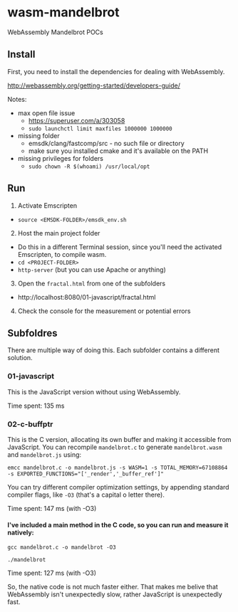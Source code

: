 # wasm-mandelbrot
WebAssembly Mandelbrot POCs


## Install
First, you need to install the dependencies for dealing with WebAssembly.

http://webassembly.org/getting-started/developers-guide/

Notes:
- max open file issue
  - https://superuser.com/a/303058  
  - `sudo launchctl limit maxfiles 1000000 1000000`
- missing folder
  - emsdk/clang/fastcomp/src - no such file or directory  
  - make sure you installed cmake and it's available on the PATH
- missing privileges for folders
  - `sudo chown -R $(whoami) /usr/local/opt`
  
## Run
1. Activate Emscripten
  - `source <EMSDK-FOLDER>/emsdk_env.sh`
2. Host the main project folder
  - Do this in a different Terminal session, since you'll need the activated Emscripten, to compile wasm.
  - `cd <PROJECT-FOLDER>`
  - `http-server` (but you can use Apache or anything)
3. Open the `fractal.html` from one of the subfolders
  - http://localhost:8080/01-javascript/fractal.html
4. Check the console for the measurement or potential errors


## Subfoldres
There are multiple way of doing this. Each subfolder contains a different solution. 


### 01-javascript
This is the JavaScript version without using WebAssembly. 

Time spent: 135 ms


### 02-c-buffptr
This is the C version, allocating its own buffer and making it accessible from JavaScript.
You can recompile `mandelbrot.c` to generate `mandelbrot.wasm` and `mandelbrot.js` using:

`emcc mandelbrot.c -o mandelbrot.js -s WASM=1 -s TOTAL_MEMORY=67108864 -s EXPORTED_FUNCTIONS="['_render','_buffer_ref']"`

You can try different compiler optimization settings, by appending standard compiler flags, like `-O3` (that's a capital o letter there).

Time spent: 147 ms (with -O3)

#### I've included a main method in the C code, so you can run and measure it natively:

`gcc mandelbrot.c -o mandelbrot -O3`

`./mandelbrot`

Time spent: 127 ms (with -O3)

So, the native code is not much faster either. That makes me belive that WebAssembly isn't unexpectedly slow, rather JavaScript is unexpectedly fast.
